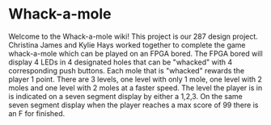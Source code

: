 # Whack-a-mole
Welcome to the Whack-a-mole wiki! This project is our 287 design project. Christina James and Kylie Hays worked together to complete the game whack-a-mole which can be played on an FPGA bored. The FPGA bored will display 4 LEDs in 4 designated holes that can be "whacked" with 4 corresponding push buttons. Each mole that is "whacked" rewards the player 1 point. There are 3 levels, one level with only 1 mole, one level with 2 moles and one level with 2 moles at a faster speed. The level the player is in is indicated on a seven segment display by either a 1,2,3. On the same seven segment display when the player reaches a max score of 99 there is an F for finished.
